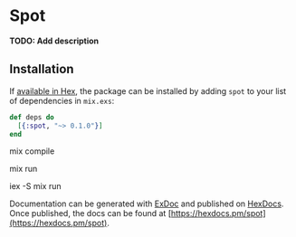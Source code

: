 # Spot

**TODO: Add description**

## Installation

If [available in Hex](https://hex.pm/docs/publish), the package can be installed
by adding `spot` to your list of dependencies in `mix.exs`:

```elixir
def deps do
  [{:spot, "~> 0.1.0"}]
end
```

mix compile

mix run

iex -S mix run


Documentation can be generated with [ExDoc](https://github.com/elixir-lang/ex_doc)
and published on [HexDocs](https://hexdocs.pm). Once published, the docs can
be found at [https://hexdocs.pm/spot](https://hexdocs.pm/spot).

